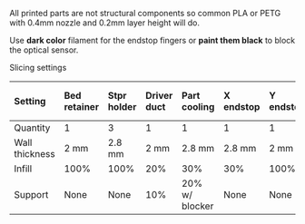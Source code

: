 All printed parts are not structural components so common PLA or PETG with 0.4mm nozzle and 0.2mm layer height will do.

Use **dark color** filament for the endstop fingers or **paint them black** to block the optical sensor.

Slicing settings

|Setting        | Bed retainer | Stpr holder  | Driver duct  | Part cooling | X endstop    | Y endstop    | Y endstop alt|
|:--------------|:-------------|:-------------|:-------------|:-------------|:-------------|:-------------|:-------------|
|Quantity       |1             |3             |1             |1             |1             |1             |1             |
|Wall thickness |2  mm         |2.8 mm        |2 mm          |2.8 mm        |2.8 mm        |2 mm          |2 mm          |
|Infill         |100%          |100%          |20%           |30%           |30%           |100%          |100%          |
|Support        |None          |None          |10%           |20% w/ blocker|None          |None          |20%           |


